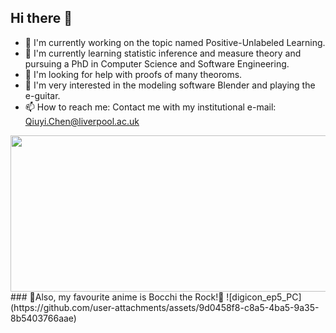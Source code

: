 ## Hi there 👋

- 🔭 I'm currently working on the topic named Positive-Unlabeled Learning.
- 🌱 I'm currently learning statistic inference and measure theory and pursuing a PhD in Computer Science and Software Engineering.
- 🤔 I'm looking for help with proofs of many theoroms.
- 🎨 I'm very interested in the modeling software Blender and playing the e-guitar.
- 📫 How to reach me: Contact me with my institutional e-mail: <Qiuyi.Chen@liverpool.ac.uk>

<img src="https://github-readme-stats.vercel.app/api/top-langs/?username=XiXiphus&layout=compact" width="1000px" height="250px">
### 🎸Also, my favourite anime is Bocchi the Rock!🤘
![digicon_ep5_PC](https://github.com/user-attachments/assets/9d0458f8-c8a5-4ba5-9a35-8b5403766aae)
